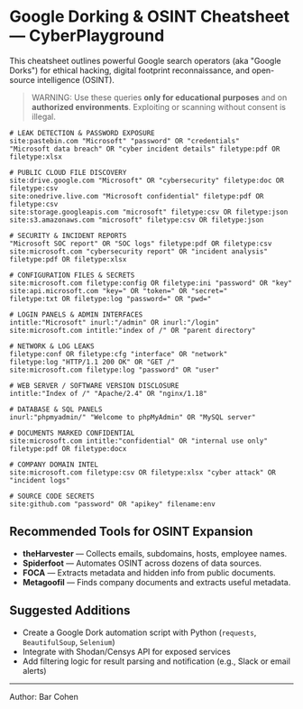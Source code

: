 # Google Dorking & OSINT Cheatsheet — CyberPlayground

This cheatsheet outlines powerful Google search operators (aka "Google Dorks") for ethical hacking, digital footprint reconnaissance, and open-source intelligence (OSINT).

> WARNING: Use these queries **only for educational purposes** and on **authorized environments**. Exploiting or scanning without consent is illegal.

```
# LEAK DETECTION & PASSWORD EXPOSURE
site:pastebin.com "Microsoft" "password" OR "credentials"
"Microsoft data breach" OR "cyber incident details" filetype:pdf OR filetype:xlsx

# PUBLIC CLOUD FILE DISCOVERY
site:drive.google.com "Microsoft" OR "cybersecurity" filetype:doc OR filetype:csv
site:onedrive.live.com "Microsoft confidential" filetype:pdf OR filetype:csv
site:storage.googleapis.com "microsoft" filetype:csv OR filetype:json
site:s3.amazonaws.com "microsoft" filetype:csv OR filetype:json

# SECURITY & INCIDENT REPORTS
"Microsoft SOC report" OR "SOC logs" filetype:pdf OR filetype:csv
site:microsoft.com "cybersecurity report" OR "incident analysis" filetype:pdf OR filetype:xlsx

# CONFIGURATION FILES & SECRETS
site:microsoft.com filetype:config OR filetype:ini "password" OR "key"
site:api.microsoft.com "key=" OR "token=" OR "secret="
filetype:txt OR filetype:log "password=" OR "pwd="

# LOGIN PANELS & ADMIN INTERFACES
intitle:"Microsoft" inurl:"/admin" OR inurl:"/login"
site:microsoft.com intitle:"index of /" OR "parent directory"

# NETWORK & LOG LEAKS
filetype:conf OR filetype:cfg "interface" OR "network"
filetype:log "HTTP/1.1 200 OK" OR "GET /"
site:microsoft.com filetype:log "password" OR "user"

# WEB SERVER / SOFTWARE VERSION DISCLOSURE
intitle:"Index of /" "Apache/2.4" OR "nginx/1.18"

# DATABASE & SQL PANELS
inurl:"phpmyadmin/" "Welcome to phpMyAdmin" OR "MySQL server"

# DOCUMENTS MARKED CONFIDENTIAL
site:microsoft.com intitle:"confidential" OR "internal use only" filetype:pdf OR filetype:docx

# COMPANY DOMAIN INTEL
site:microsoft.com filetype:csv OR filetype:xlsx "cyber attack" OR "incident logs"

# SOURCE CODE SECRETS
site:github.com "password" OR "apikey" filename:env
```

## Recommended Tools for OSINT Expansion

* **theHarvester** — Collects emails, subdomains, hosts, employee names.
* **Spiderfoot** — Automates OSINT across dozens of data sources.
* **FOCA** — Extracts metadata and hidden info from public documents.
* **Metagoofil** — Finds company documents and extracts useful metadata.

## Suggested Additions

* Create a Google Dork automation script with Python (`requests`, `BeautifulSoup`, `Selenium`)
* Integrate with Shodan/Censys API for exposed services
* Add filtering logic for result parsing and notification (e.g., Slack or email alerts)

---

Author: Bar Cohen
